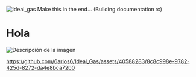 ![Ideal_gas](https://github.com/6arlos6/Ideal_Gas/assets/40588283/c1319c99-3cbe-4436-a076-6e73d3187adf)
Make this in the end... (Building documentation :c)
# Hola

![Descripción de la imagen](https://github.com/6arlos6/Ideal_Gas/blob/main/EkTbDfXXgAE4LRo.gif)

https://github.com/6arlos6/Ideal_Gas/assets/40588283/8c8c998e-9782-425d-8272-da4e8bca72b0



